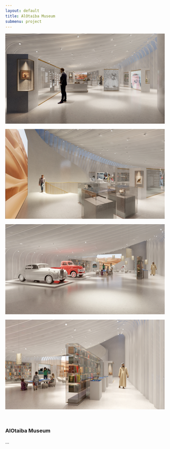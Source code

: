 ```yaml
---
layout: default
title: AlOtaiba Museum
submenu: project
---
```


![Fountain Square](/works/alotaiba-museum/01.jpg)

![Fountain Square](/works/alotaiba-museum/Cam4_OptB_Grd.jpg)

![Fountain Square](/works/alotaiba-museum/03.jpg)

![Fountain Square](/works/alotaiba-museum/04.jpg)


<br id="scr-to-here" />

### AlOtaiba Museum


...


<!-- #Reguengo #Urbanplanning #urbandesign #Architecture #Hertiage #Preservation #archdaily #Arch #archdaily #Portugal  -->

